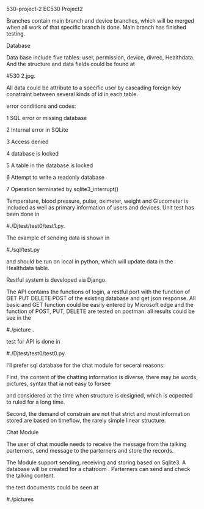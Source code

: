530-project-2
EC530 Project2

Branches contain main branch and device branches, which will be merged when all work of that specific branch is done. Main branch has finished testing.

Database

Data base include five tables: user, permission, device, divrec, Healthdata. And the structure and data fields could be found at

#530 2.jpg.

All data could be attribute to a specific user by cascading foreign key conatraint between several kinds of id in each table.

error conditions and codes:

1 SQL error or missing database

2 Internal error in SQLite

3 Access denied

4 database is locked

5 A table in the database is locked

6 Attempt to write a readonly database

7 Operation terminated by sqlite3_interrupt()

Temperature, blood pressure, pulse, oximeter, weight and Glucometer is included as well as primary information of users and devices. Unit test has been done in

#./Djtest/test0/test1.py.

The example of sending data is shown in

#./sql/test.py

and should be run on local in python, which will update data in the Healthdata table.

Restful system is developed via Django.

The API contains the functions of login, a restful port with the function of GET PUT DELETE POST of the existing database and get json response. All basic and GET function could be easily entered by Microsoft edge and the function of POST, PUT, DELETE are tested on postman. all results could be see in the

#./picture .

test for API is done in

#./Djtest/test0/test0.py.



I‘ll prefer sql database for the chat module for seceral reasons:

First, the content of the chatting information is diverse, there may be words, pictures, syntax that ia not easy to forsee

and considered at the time when structure is designed, which is ecpected to ruled for a long time.

Second, the demand of constrain are not that strict and most information stored are based on timeflow, the rarely simple linear structure.

Chat Module

The user of chat moudle needs to receive the message from the talking parterners, send message to the parterners and store the records.

The Module support sending, receiving and storing based on Sqlite3. A database will be created for a chatroom .  Parterners can send and check the talking content.

the test documents could be seen at

#./pictures
